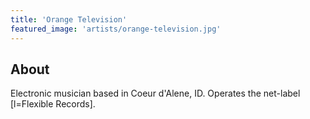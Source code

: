 ```yaml
---
title: 'Orange Television'
featured_image: 'artists/orange-television.jpg'
---
```


## About

Electronic musician based in  Coeur d'Alene, ID. Operates the net-label [l=Flexible Records].
